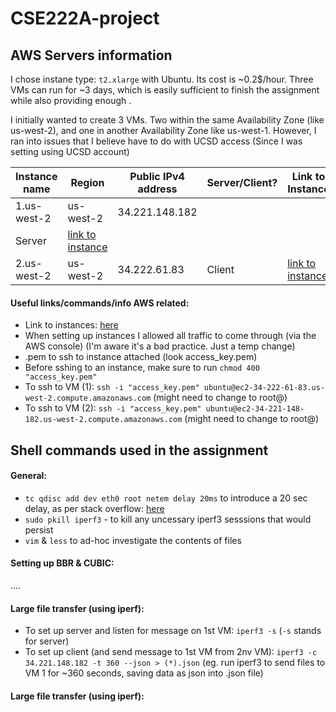 # CSE222A-project

## AWS Servers information
I chose instane type: `t2.xlarge` with Ubuntu. Its cost is ~0.2$/hour. Three VMs can run for ~3 days, which is easily sufficient to finish the assignment while also providing enough .

I initially wanted to create 3 VMs. Two within the same Availability Zone (like us-west-2), and one in another Availability Zone like us-west-1. However, I ran into issues that I believe have to do with UCSD access (Since I was setting using UCSD account)

| Instance name | Region | Public IPv4 address  | Server/Client?   | Link to Instance |
|---------------|----------|----------|----------|------------------|
|   1.us-west-2       |   us-west-2  |   34.221.148.182
  |   Server  | [link to instance](https://us-west-2.console.aws.amazon.com/ec2/home?region=us-west-2#InstanceDetails:instanceId=i-0a12e67effb95a521)      |
|   2.us-west-2       |   us-west-2  |   34.222.61.83  |   Client  | [link to instance](https://us-west-2.console.aws.amazon.com/ec2/home?region=us-west-2#InstanceDetails:instanceId=i-07929b2333abd47c0)      |

#### Useful links/commands/info AWS related:
* Link to instances: [here](https://us-west-2.console.aws.amazon.com/ec2/home?region=us-west-2#Instances:instanceState=running)
* When setting up instances I allowed all traffic to come through (via the AWS console) (I'm aware it's a bad practice. Just a temp change)
* .pem to ssh to instance attached (look access_key.pem)
* Before sshing to an instance, make sure to run `chmod 400 "access_key.pem"`
* To ssh to VM (1): `ssh -i "access_key.pem" ubuntu@ec2-34-222-61-83.us-west-2.compute.amazonaws.com` (might need to change to root@)
* To ssh to VM (2): `ssh -i "access_key.pem" ubuntu@ec2-34-221-148-182.us-west-2.compute.amazonaws.com` (might need to change to root@)


## Shell commands used in the assignment

#### General:
* `tc qdisc add dev eth0 root netem delay 20ms` to introduce a 20 sec delay, as per stack overflow: [here](https://serverfault.com/questions/787006/how-to-add-latency-and-bandwidth-limit-interface-using-tc)
* `sudo pkill iperf3` - to kill any uncessary iperf3 sesssions that would persist
* `vim` & `less` to ad-hoc investigate the contents of files


#### Setting up BBR & CUBIC:
....

#### Large file transfer (using iperf):
* To set up server and listen for message on 1st VM: `iperf3 -s` (`-s` stands for server)
* To set up client (and send message to 1st VM from 2nv VM): `iperf3 -c 34.221.148.182 -t 360 --json > (*).json` (eg. run iperf3 to send files to VM 1 for ~360 seconds, saving data as json into .json file)


#### Large file transfer (using iperf):